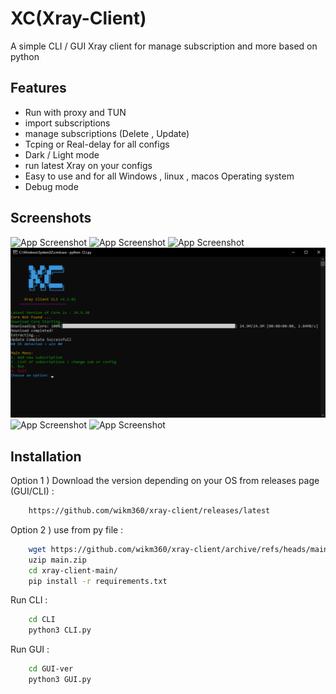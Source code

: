 
# XC(Xray-Client)

A simple CLI / GUI Xray client for manage subscription and more based on python


## Features
- Run with proxy and TUN
- import subscriptions
- manage subscriptions (Delete , Update)
- Tcping or Real-delay for all configs
- Dark / Light mode
- run latest Xray on your configs
- Easy to use and for all Windows , linux , macos Operating  system
- Debug mode


## Screenshots

![App Screenshot](https://github.com/wikm360/xray-client/blob/dev/screenshot/1.png?raw=true)
![App Screenshot](https://github.com/wikm360/xray-client/blob/dev/screenshot/2.png?raw=true)
![App Screenshot](https://github.com/wikm360/xray-client/blob/dev/screenshot/3.png?raw=true)
![App Screenshot](https://github.com/wikm360/xray-client/blob/dev/screenshot/4.png?raw=true)
![App Screenshot](https://github.com/wikm360/xray-client/blob/dev/screenshot/5.png?raw=true)
![App Screenshot](https://github.com/wikm360/xray-client/blob/dev/screenshot/6.png?raw=true)


## Installation


Option 1 ) Download the version depending on your OS from releases page (GUI/CLI) :

```bash
    https://github.com/wikm360/xray-client/releases/latest
```

Option 2 ) use from py file :

```bash
    wget https://github.com/wikm360/xray-client/archive/refs/heads/main.zip
    uzip main.zip
    cd xray-client-main/
    pip install -r requirements.txt

```
Run CLI :
```bash
    cd CLI
    python3 CLI.py

```
Run GUI :
```bash
    cd GUI-ver
    python3 GUI.py

```
